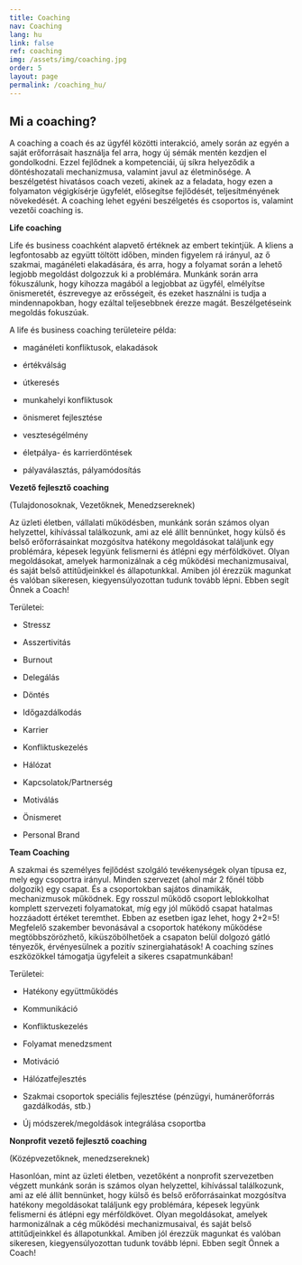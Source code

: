 ```yaml
---
title: Coaching
nav: Coaching
lang: hu
link: false
ref: coaching
img: /assets/img/coaching.jpg
order: 5
layout: page
permalink: /coaching_hu/
---
```


## __Mi a coaching?__

A coaching a coach és az ügyfél közötti interakció, amely során az egyén a saját erőforrásait használja fel arra, hogy új sémák mentén kezdjen el gondolkodni. Ezzel fejlődnek a kompetenciái, új síkra helyeződik a döntéshozatali mechanizmusa, valamint javul az életminősége. A beszélgetést hivatásos coach vezeti, akinek az a feladata, hogy ezen a folyamaton végigkísérje ügyfelét, elősegítse fejlődését, teljesítményének növekedését. A coaching lehet egyéni beszélgetés és csoportos is, valamint vezetői coaching is.

__Life coaching__

Life és business coachként alapvető értéknek az embert tekintjük.  A kliens a legfontosabb az együtt töltött időben, minden figyelem rá irányul, az ő szakmai, magánéleti elakadására, és arra, hogy a folyamat során a lehető legjobb megoldást dolgozzuk ki a problémára. Munkánk során arra fókuszálunk, hogy kihozza magából a legjobbat az ügyfél, elmélyítse önismeretét, észrevegye az erősségeit, és ezeket használni is tudja a mindennapokban, hogy ezáltal teljesebbnek érezze magát. Beszélgetéseink megoldás fokuszúak.

A life és business coaching területeire példa:

- magánéleti konfliktusok, elakadások

- értékválság

- útkeresés

- munkahelyi konfliktusok

- önismeret fejlesztése

- veszteségélmény

- életpálya- és karrierdöntések

- pályaválasztás, pályamódosítás

__Vezető fejlesztő coaching__

(Tulajdonosoknak, Vezetőknek, Menedzsereknek)

Az üzleti életben, vállalati működésben, munkánk során számos olyan helyzettel, kihívással találkozunk, ami az elé állít bennünket, hogy külső és belső erőforrásainkat mozgósítva hatékony megoldásokat találjunk egy problémára, képesek legyünk felismerni és átlépni egy mérföldkövet. Olyan megoldásokat, amelyek harmonizálnak a cég működési mechanizmusaival, és saját belső attitűdjeinkkel és állapotunkkal. Amiben jól érezzük magunkat és valóban sikeresen, kiegyensúlyozottan tudunk tovább lépni. Ebben segít Önnek a Coach!

Területei:

- Stressz

- Asszertivitás

- Burnout

- Delegálás

- Döntés

- Időgazdálkodás

- Karrier

- Konfliktuskezelés

- Hálózat

- Kapcsolatok/Partnerség

- Motiválás

- Önismeret

- Personal Brand

__Team Coaching__

A szakmai és személyes fejlődést szolgáló tevékenységek olyan típusa ez, mely egy csoportra irányul. Minden szervezet (ahol már 2 főnél több dolgozik) egy csapat. És a csoportokban sajátos dinamikák, mechanizmusok működnek. Egy rosszul működő csoport leblokkolhat komplett szervezeti folyamatokat, míg egy jól működő csapat hatalmas hozzáadott értéket teremthet. Ebben az esetben igaz lehet, hogy 2+2=5! Megfelelő szakember bevonásával a csoportok hatékony működése megtöbbszörözhető, kiküszöbölhetőek a csapaton belül dolgozó gátló tényezők, érvényesülnek a pozitív szinergiahatások! A coaching színes eszközökkel támogatja ügyfeleit a sikeres csapatmunkában!

Területei:

- Hatékony együttműködés

- Kommunikáció

- Konfliktuskezelés

- Folyamat menedzsment

- Motiváció

- Hálózatfejlesztés

- Szakmai csoportok speciális fejlesztése (pénzügyi, humánerőforrás gazdálkodás, stb.)

- Új módszerek/megoldások integrálása csoportba

__Nonprofit vezető fejlesztő coaching__

(Középvezetőknek, menedzsereknek)

Hasonlóan, mint az üzleti életben, vezetőként a nonprofit szervezetben végzett munkánk során is számos olyan helyzettel, kihívással találkozunk, ami az elé állít bennünket, hogy külső és belső erőforrásainkat mozgósítva hatékony megoldásokat találjunk egy problémára, képesek legyünk felismerni és átlépni egy mérföldkövet. Olyan megoldásokat, amelyek harmonizálnak a cég működési mechanizmusaival, és saját belső attitűdjeinkkel és állapotunkkal. Amiben jól érezzük magunkat és valóban sikeresen, kiegyensúlyozottan tudunk tovább lépni. Ebben segít Önnek a Coach!
